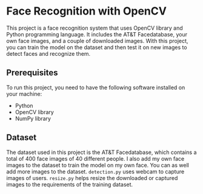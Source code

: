 # Face Recognition with OpenCV

This project is a face recognition system that uses OpenCV library and Python programming language. It includes the AT&T Facedatabase, your own face images, and a couple of downloaded images. With this project, you can train the model on the dataset and then test it on new images to detect faces and recognize them.

## Prerequisites
To run this project, you need to have the following software installed on your machine:

- Python
- OpenCV library
- NumPy library

## Dataset
The dataset used in this project is the AT&T Facedatabase, which contains a total of 400 face images of 40 different people. I also add my own face images to the dataset to train the model on my own face. You can as well add more images to the dataset. `detection.py` uses webcam to capture images of users. `resize.py` helps resize the downloaded or captured images to the requirements of the training dataset.
